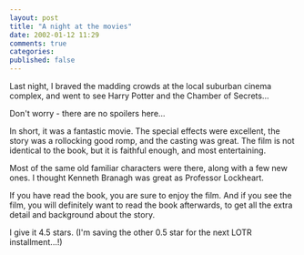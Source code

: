 ```yaml
---
layout: post
title: "A night at the movies"
date: 2002-01-12 11:29
comments: true
categories: 
published: false
---
```


Last night, I braved the madding crowds at the local suburban cinema complex,
and went to see Harry Potter and the Chamber of Secrets...

Don't worry - there are no spoilers here...

In short, it was a fantastic movie.  The special effects were excellent, the
story was a rollocking good romp, and the casting was great.  The film is not
identical to the book, but it is faithful enough, and most entertaining.

Most of the same old familiar characters were there, along with a few new ones.
I thought Kenneth Branagh was great as Professor Lockheart.

If you have read the book, you are sure to enjoy the film.  And if you see the
film, you will definitely want to read the book afterwards, to get all the extra
detail and background about the story.

I give it 4.5 stars.  (I'm saving the other 0.5 star for the next LOTR
installment...!)
